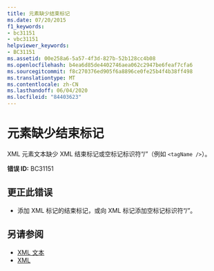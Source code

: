 ```yaml
---
title: 元素缺少结束标记
ms.date: 07/20/2015
f1_keywords:
- bc31151
- vbc31151
helpviewer_keywords:
- BC31151
ms.assetid: 00e258a6-5a57-4f3d-827b-52b128cc4b08
ms.openlocfilehash: b4ea6d85de4402746aea062c2947be6feaf7cfa6
ms.sourcegitcommit: f8c270376ed905f6a8896ce0fe25b4f4b38ff498
ms.translationtype: MT
ms.contentlocale: zh-CN
ms.lasthandoff: 06/04/2020
ms.locfileid: "84403623"
---
```

# <a name="element-is-missing-an-end-tag"></a>元素缺少结束标记
XML 元素文本缺少 XML 结束标记或空标记标识符“/”（例如 `<tagName />`）。  
  
 **错误 ID:** BC31151  
  
## <a name="to-correct-this-error"></a>更正此错误  
  
- 添加 XML 标记的结束标记，或向 XML 标记添加空标记标识符“/”。  
  
## <a name="see-also"></a>另请参阅

- [XML 文本](../language-reference/xml-literals/index.md)
- [XML](../programming-guide/language-features/xml/index.md)
